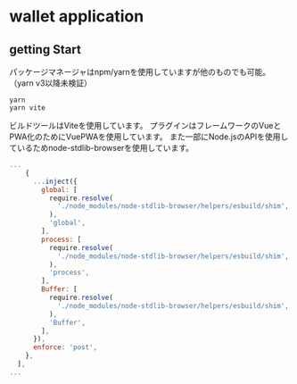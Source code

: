 # wallet application 

## getting Start
パッケージマネージャはnpm/yarnを使用していますが他のものでも可能。（yarn v3以降未検証）
```
yarn
yarn vite
```
ビルドツールはViteを使用しています。
プラグインはフレームワークのVueとPWA化のためにVuePWAを使用しています。
また一部にNode.jsのAPIを使用しているためnode-stdlib-browserを使用しています。
```js
...
    {
      ...inject({
        global: [
          require.resolve(
            './node_modules/node-stdlib-browser/helpers/esbuild/shim',
          ),
          'global',
        ],
        process: [
          require.resolve(
            './node_modules/node-stdlib-browser/helpers/esbuild/shim',
          ),
          'process',
        ],
        Buffer: [
          require.resolve(
            './node_modules/node-stdlib-browser/helpers/esbuild/shim',
          ),
          'Buffer',
        ],
      }),
      enforce: 'post',
    },
  ],
...
```
